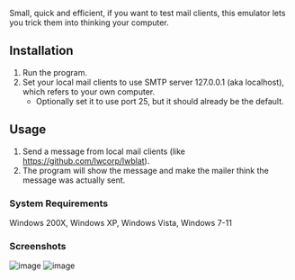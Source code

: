 Small, quick and efficient, if you want to test mail clients, this emulator lets you trick them into thinking your computer.

## Installation
1. Run the program.
1. Set your local mail clients to use SMTP server 127.0.0.1 (aka localhost), which refers to your own computer.
    * Optionally set it to use port 25, but it should already be the default.

## Usage
1. Send a message from local mail clients (like https://github.com/lwcorp/lwblat).
1. The program will show the message and make the mailer think the message was actually sent.

### System Requirements
Windows 200X, Windows XP, Windows Vista, Windows 7-11

### Screenshots
![image](https://github.com/user-attachments/assets/fc9cf92c-dee7-422d-9f00-12d947aaf8d5)
![image](https://github.com/user-attachments/assets/5a6f1469-9fdd-4f46-8201-d75d13488d39)

